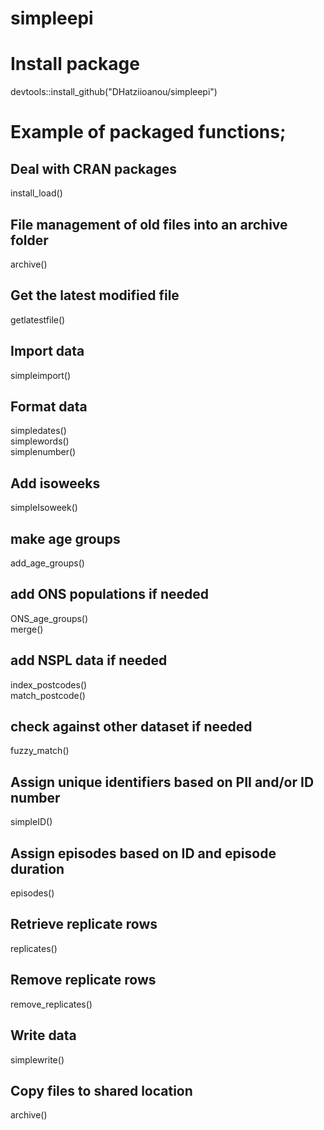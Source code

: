 # simpleepi


# Install package
devtools::install_github("DHatziioanou/simpleepi")


# Example of packaged functions;

## Deal with CRAN packages
install_load()

## File management of old files into an archive folder
archive()

## Get the latest modified file
getlatestfile()

## Import data
simpleimport()


## Format data
simpledates()  
simplewords()  
simplenumber()  

## Add isoweeks
simpleIsoweek()  

## make age groups
add_age_groups()    

## add ONS populations if needed
ONS_age_groups()   
merge()


## add NSPL data if needed
index_postcodes()  
match_postcode()

## check against other dataset if needed
fuzzy_match()  

## Assign unique identifiers based on PII and/or ID number
simpleID()

## Assign episodes based on ID and episode duration
episodes()

## Retrieve replicate rows
replicates()

## Remove replicate rows
remove_replicates()


## Write data
simplewrite()

## Copy files to shared location
archive()
